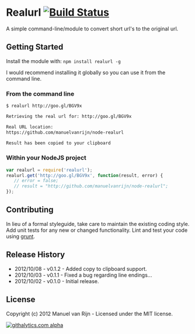 # Realurl [![Build Status](https://secure.travis-ci.org/manuelvanrijn/node-realurl.png)](http://travis-ci.org/manuelvanrijn/node-realurl)

A simple command-line/module to convert short url's to the original url.

## Getting Started
Install the module with: `npm install realurl -g`

I would recommend installing it globally so you can use it from the command line.

### From the command line

```bash
$ realurl http://goo.gl/BGV9x

Retrieving the real url for: http://goo.gl/BGV9x

Real URL location:
https://github.com/manuelvanrijn/node-realurl

Result has been copied to your clipboard
```

### Within your NodeJS project

```javascript
var realurl = require('realurl');
realurl.get('http://goo.gl/BGV9x', function(result, error) {
   // error = false;
   // result = "http://github.com/manuelvanrijn/node-realurl";
});
```

## Contributing
In lieu of a formal styleguide, take care to maintain the existing coding style. Add unit tests for any new or changed functionality. Lint and test your code using [grunt](https://github.com/cowboy/grunt).

## Release History

* 2012/10/08 - v0.1.2 - Added copy to clipboard support.
* 2012/10/03 - v0.1.1 - Fixed a bug regarding line endings...
* 2012/10/02 - v0.1.0 - Initial release.

## License

Copyright (c) 2012 Manuel van Rijn - Licensed under the MIT license.

[![githalytics.com alpha](https://cruel-carlota.pagodabox.com/3b2c11583454014a8437074fa7f0ad84 "githalytics.com")](http://githalytics.com/manuelvanrijn/node-realurl)
